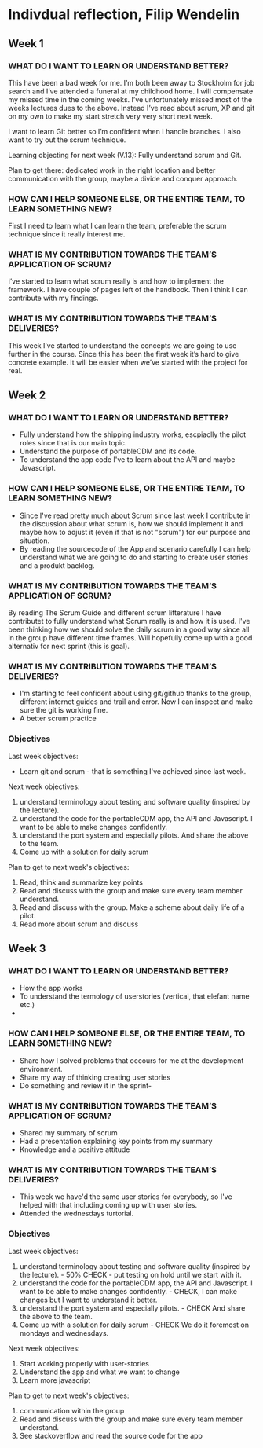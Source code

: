 # Indivdual reflection, Filip Wendelin 

## Week 1 

### WHAT DO I WANT TO LEARN OR UNDERSTAND BETTER?

This have been a bad week for me. I’m both been away to Stockholm for job search and I’ve attended a funeral at my childhood home. I will compensate my missed time in the coming weeks.    I’ve unfortunately missed most of the weeks lectures dues to the above. Instead I’ve read about scrum, XP and git on my own to make my start stretch very very short next week.

I want to learn Git better so I’m confident when I handle branches. I also want to try out the scrum technique.

Learning objecting for next week (V.13): Fully understand scrum and Git.

Plan to get there: dedicated work in the right location and better communication with the group, maybe a divide and conquer approach.

### HOW CAN I HELP SOMEONE ELSE, OR THE ENTIRE TEAM, TO LEARN SOMETHING NEW?

First I need to learn what I can learn the team, preferable the scrum technique since it really interest me.

### WHAT IS MY CONTRIBUTION TOWARDS THE TEAM’S APPLICATION OF SCRUM?

I’ve started to learn what scrum really is and how to implement the framework. I have couple of pages left of the handbook. Then I think I can contribute with my findings. 

### WHAT IS MY CONTRIBUTION TOWARDS THE TEAM’S DELIVERIES?

This week I’ve started to understand the concepts we are going to use further in the course. Since this has been the first week it’s hard to give concrete example. It will be easier when we’ve started with the project for real.


## Week 2

### WHAT DO I WANT TO LEARN OR UNDERSTAND BETTER?

* Fully understand how the shipping industry works, escpiaclly the pilot roles since that is our main topic. 
* Understand the purpose of portableCDM and its code. 
* To understand the app code I've to learn about the API and maybe Javascript. 

### HOW CAN I HELP SOMEONE ELSE, OR THE ENTIRE TEAM, TO LEARN SOMETHING NEW?
* Since I've read pretty much about Scrum since last week I contribute in the discussion about what scrum is, how we should implement it and maybe how to adjust it (even if that is not "scrum") for our purpose and situation. 
* By reading the sourcecode of the App and scenario carefully I can help understand what we are going to do and starting to create user stories and a produkt backlog. 

### WHAT IS MY CONTRIBUTION TOWARDS THE TEAM’S APPLICATION OF SCRUM?
By reading The Scrum Guide and different scrum litterature I have contributet to fully understand what Scrum really is and how it is used. I've been thinking how we should solve the daily scrum in a good way since all in the group have different time frames. Will hopefully come up with a good alternativ for next sprint (this is goal).

### WHAT IS MY CONTRIBUTION TOWARDS THE TEAM’S DELIVERIES?
* I'm starting to feel confident about using git/github thanks to the group, different internet guides and trail and error. Now I can inspect and make sure the git is working fine. 
* A better scrum practice 


### Objectives 
Last week objectives: 
* Learn git and scrum - that is something I've achieved since last week. 

Next week objectives: 
1. understand terminology about testing and software quality (inspired by the lecture).
2. understand the code for the portableCDM app, the API and Javascript. I want to be able to make changes confidently. 
3. understand the port system and especially pilots. 
And share the above to the team.
4. Come up with a solution for daily scrum 


Plan to get to next week's objectives:
1. Read, think and summarize key points
2. Read and discuss with the group and make sure every team member understand. 
3. Read and discuss with the group. Make a scheme about daily life of a pilot.
4. Read more about scrum and discuss


## Week 3

### WHAT DO I WANT TO LEARN OR UNDERSTAND BETTER?

* How the app works
* To understand the termology of userstories (vertical, that elefant name etc.)
* 

### HOW CAN I HELP SOMEONE ELSE, OR THE ENTIRE TEAM, TO LEARN SOMETHING NEW?
* Share how I solved problems that occours for me at the  development environment.
* Share my way of thinking creating user stories 
* Do something and review it in the sprint- 

### WHAT IS MY CONTRIBUTION TOWARDS THE TEAM’S APPLICATION OF SCRUM?
* Shared my summary of scrum 
* Had a presentation explaining key points from my summary 
* Knowledge and a positive attitude

### WHAT IS MY CONTRIBUTION TOWARDS THE TEAM’S DELIVERIES?
* This week we have'd the same user stories for everybody, so I've helped with that including coming up with user stories. 
* Attended the wednesdays turtorial. 

### Objectives 
Last week objectives: 
1. understand terminology about testing and software quality (inspired by the lecture). - 50% CHECK - put testing on hold until we start with it. 
2. understand the code for the portableCDM app, the API and Javascript. I want to be able to make changes confidently. - CHECK, I can make changes but I want to understand it better. 
3. understand the port system and especially pilots. - CHECK
And share the above to the team.
4. Come up with a solution for daily scrum - CHECK We do it foremost on mondays and wednesdays.

Next week objectives: 
1. Start working properly with user-stories 
2. Understand the app and what we want to change
3. Learn more javascript 


Plan to get to next week's objectives:
1. communication within the group
2. Read and discuss with the group and make sure every team member understand. 
4. See stackoverflow and read the source code for the app 
